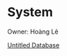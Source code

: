 # System

Owner: Hoàng Lê

[Untitled Database](System%2054e669497a834db394f5dd9c709f81c5/Untitled%20Database%20b39b540522c048228d1b0ba3dcd06804.csv)